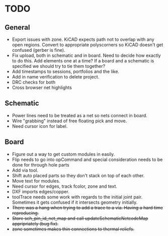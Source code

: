 
# TODO

## General

* Export issues with zone.  KiCAD expects path not to overlap with any open regions.  Convert
  to appropriate polyscorners so KiCAD doesn't get confused (gerber is fine).
* Fix upload, both in schematic and in board.  Need to decide how exactly to do this.  Add elements
  one at a time?  If a board and a schematic is specified we should try to tie them together?
* Add timestamps to sessions, portfolios and the like.
* Add in name verification to delete project.
* DRC checks for both
* Cross browser net highlights

## Schematic

* Power lines need to be treated as a net so nets connect in board.
* Wire "grabbing" instead of free floating pick and move.
* Need cursor icon for label.

## Board

* Figure out a way to get custom modules in easily.
* Flip needs to go into opCommand and special consideration needs to be 
  done for through hole parts
* Add via tool.
* Shift auto placed parts so they don't stack on top of each other.
* Move text for modules.
* Need cursor for edges, track fcolor, zone and text.
* DXF imports edges/copper.
* toolTrace needs some work with regards to the initial joint pair.  Sometimes it gets confused
  if it intersects geometry initially.
* ~~There was a hang when trying to add a trace to a via.  Having a hard time reproducing.~~
* ~~Store sch_pin_id_net_map and call updateSchematicNetcodeMap appripriately (bug fix).~~
* ~~zone sometimes makes thin connections to thermal reliefs.~~

